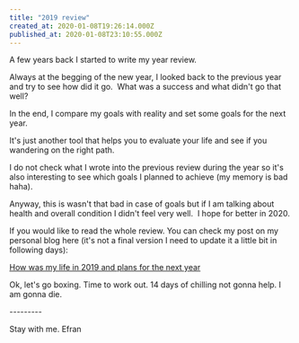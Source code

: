 ```yaml
---
title: "2019 review"
created_at: 2020-01-08T19:26:14.000Z
published_at: 2020-01-08T23:10:55.000Z
---
```

A few years back I started to write my year review.

Always at the begging of the new year, I looked back to the previous year and try to see how did it go.  What was a success and what didn't go that well?

In the end, I compare my goals with reality and set some goals for the next year.

It's just another tool that helps you to evaluate your life and see if you wandering on the right path.

I do not check what I wrote into the previous review during the year so it's also interesting to see which goals I planned to achieve (my memory is bad haha).

Anyway, this is wasn't that bad in case of goals but if I am talking about health and overall condition I didn't feel very well.  I hope for better in 2020.

If you would like to read the whole review. You can check my post on my personal blog here (it's not a final version I need to update it a little bit in following days):

[How was my life in 2019 and plans for the next year](https://www.worktravelenjoy.com/how-was-my-life-in-2019-and-plans-for-the-next-year/)

  

  

Ok, let's go boxing. Time to work out. 14 days of chilling not gonna help. I am gonna die. 

\---------

Stay with me. Efran
